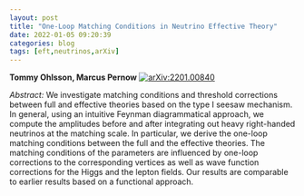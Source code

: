 ```yaml
---
layout: post
title: "One-Loop Matching Conditions in Neutrino Effective Theory"
date: 2022-01-05 09:20:39
categories: blog
tags: [eft,neutrinos,arXiv]
---
```


**Tommy Ohlsson, Marcus Pernow**
[![arXiv:2201.00840](https://img.shields.io/badge/arXiv-2201.00840-00ff00)](https://arxiv.org/abs/2201.00840)

*Abstract:*
We investigate matching conditions and threshold corrections between full and effective theories based on the type I seesaw mechanism. In general, using an intuitive Feynman diagrammatical approach, we compute the amplitudes before and after integrating out heavy right-handed neutrinos at the matching scale. In particular, we derive the one-loop matching conditions between the full and the effective theories. The matching conditions of the parameters are influenced by one-loop corrections to the corresponding vertices as well as wave function corrections for the Higgs and the lepton fields. Our results are comparable to earlier results based on a functional approach.
